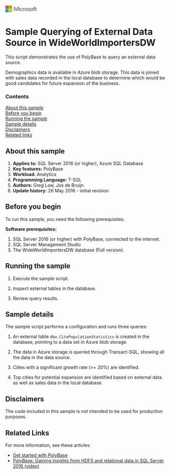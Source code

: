 ![](./media/solutions-microsoft-logo-small.png)
# Sample Querying of External Data Source in WideWorldImportersDW

This script demonstrates the use of PolyBase to query an external data source.

Demographics data is available in Azure blob storage. This data is joined with sales data recorded in the local database to determine which would be good candidates for future expansion of the business.

### Contents

[About this sample](#about-this-sample)<br/>
[Before you begin](#before-you-begin)<br/>
[Running the sample](#run-this-sample)<br/>
[Sample details](#sample-details)<br/>
[Disclaimers](#disclaimers)<br/>
[Related links](#related-links)<br/>


<a name=about-this-sample></a>

## About this sample

<!-- Delete the ones that don't apply -->
1. **Applies to:** SQL Server 2016 (or higher), Azure SQL Database
1. **Key features:** PolyBase
1. **Workload:** Analytics
1. **Programming Language:** T-SQL
1. **Authors:** Greg Low, Jos de Bruijn
1. **Update history:** 26 May 2016 - initial revision

<a name=before-you-begin></a>

## Before you begin

To run this sample, you need the following prerequisites.

**Software prerequisites:**

<!-- Examples -->
1. SQL Server 2016 (or higher) with PolyBase, connected to the internet.
2. SQL Server Management Studio
3. The WideWorldImportersDW database (Full version).

<a name=run-this-sample></a>

## Running the sample

1. Execute the sample script.

2. Inspect external tables in the database.

3. Review query results.

## Sample details

The sample script performs a configuration and runs three queries:

1. An external table `dbo.CitePopulationStatistics` is created in the database, pointing to a data set in Azure blob storage.

2. The data in Azure storage is queried through Transact-SQL, showing all the data in the data source.

3. Cities with a significant growth rate (>= 20%) are identified.

4. Top cities for potential expansion are identified based on external data as well as sales data in the local database.

<a name=disclaimers></a>

## Disclaimers
The code included in this sample is not intended to be used for production purposes.

<a name=related-links></a>

## Related Links
<!-- Links to more articles. Remember to delete "en-us" from the link path. -->
For more information, see these articles:
- [Get started with PolyBase](https://msdn.microsoft.com/library/mt163689.aspx)
- [PolyBase: Gaining insights from HDFS and relational data in SQL Server 2016 (video)](https://channel9.msdn.com/Events/DataDriven/SQLServer2016/PolyBase)
